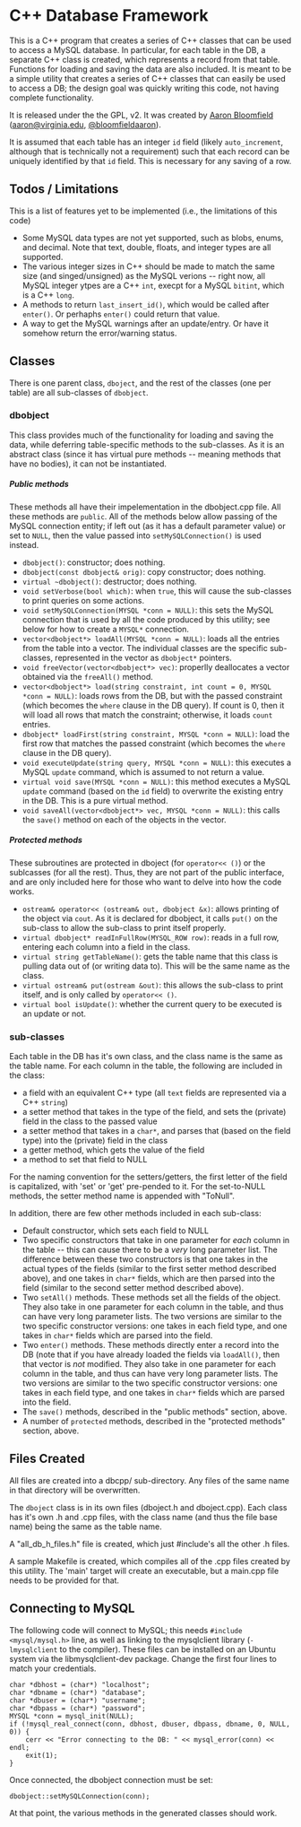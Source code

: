 C++ Database Framework
======================

This is a C++ program that creates a series of C++ classes that can be used to access a MySQL database.  In particular, for each table in the DB, a separate C++ class is created, which represents a record from that table.  Functions for loading and saving the data are also included.  It is meant to be a simple utility that creates a series of C++ classes that can easily be used to access a DB; the design goal was quickly writing this code, not having complete functionality.

It is released under the the GPL, v2.  It was created by [Aaron Bloomfield](http://www.cs.virginia.edu/~asb) ([aaron@virginia.edu](<mailto:aaron@virginia.edu>), [@bloomfieldaaron](http://twitter.com/bloomfieldaaron)).

It is assumed that each table has an integer `id` field (likely `auto_increment`, although that is technically not a requirement) such that each record can be uniquely identified by that `id` field.  This is necessary for any saving of a row.

Todos / Limitations
-------------------

This is a list of features yet to be implemented (i.e., the limitations of this code)

- Some MySQL data types are not yet supported, such as blobs, enums, and decimal.  Note that text, double, floats, and integer types are all supported.
- The various integer sizes in C++ should be made to match the same size (and singed/unsigned) as the MySQL verions -- right now, all MySQL integer ytpes are a C++ `int`, execpt for a MySQL `bitint`, which is a C++ `long`.
- A methods to return `last_insert_id()`, which would be called after `enter()`.  Or perhaphs `enter()` could return that value.
- A way to get the MySQL warnings after an update/entry.  Or have it somehow return the error/warning status.

Classes
-------

There is one parent class, `dboject`, and the rest of the classes (one per table) are all sub-classes of `dbobject`.

### dbobject ###

This class provides much of the functionality for loading and saving the data, while deferring table-specific methods to the sub-classes.  As it is an abstract class (since it has virtual pure methods -- meaning methods that have no bodies), it can not be instantiated.

##### Public methods #####

These methods all have their impelementation in the dbobject.cpp file.  All these methods are `public`.  All of the methods below allow passing of the MySQL connection entity; if left out (as it has a default parameter value) or set to `NULL`, then the value passed into `setMySQLConnection()` is used instead.

- `dbobject()`: constructor; does nothing.
- `dbobject(const dbobject& orig)`: copy constructor; does nothing.
- `virtual ~dbobject()`: destructor; does nothing.
- `void setVerbose(bool which)`: when `true`, this will cause the sub-classes to print queries on some actions.
- `void setMySQLConnection(MYSQL *conn = NULL)`: this sets the MySQL connection that is used by all the code produced by this utility; see below for how to create a `MYSQL*` connection.
- `vector<dbobject*> loadAll(MYSQL *conn = NULL)`: loads all the entries from the table into a vector.  The individual classes are the specific sub-classes, represented in the vector as `dbobject*` pointers.
- `void freeVector(vector<dbobject*> vec)`: properlly deallocates a vector obtained via the `freeAll()` method.
- `vector<dbobject*> load(string constraint, int count = 0, MYSQL *conn = NULL)`: loads rows from the DB, but with the passed constraint (which becomes the `where` clause in the DB query).  If count is 0, then it will load all rows that match the constraint; otherwise, it loads `count` entries.
- `dbobject* loadFirst(string constraint, MYSQL *conn = NULL)`: load the first row that matches the passed constraint (which becomes the `where` clause in the DB query).
- `void executeUpdate(string query, MYSQL *conn = NULL)`: this executes a MySQL `update` command, which is assumed to not return a value.
- `virtual void save(MYSQL *conn = NULL)`: this method executes a MySQL `update` command (based on the `id` field) to overwrite the existing entry in the DB.  This is a pure virtual method.
- `void saveAll(vector<dbobject*> vec, MYSQL *conn = NULL)`: this calls the `save()` method on each of the objects in the vector.


##### Protected methods #####

These subroutines are protected in dboject (for `operator<< ()`) or the sublcasses (for all the rest).  Thus, they are not part of the public interface, and are only included here for those who want to delve into how the code works.

- `ostream& operator<< (ostream& out, dbobject &x)`: allows printing of the object via `cout`.  As it is declared for dbobject, it calls `put()` on the sub-class to allow the sub-class to print itself properly.
- `virtual dbobject* readInFullRow(MYSQL_ROW row)`: reads in a full row, entering each column into a field in the class.
- `virtual string getTableName()`: gets the table name that this class is pulling data out of (or writing data to).  This will be the same name as the class.
- `virtual ostream& put(ostream &out)`: this allows the sub-class to print itself, and is only called by `operator<< ()`.
- `virtual bool isUpdate()`: whether the current query to be executed is an update or not.

### sub-classes ###

Each table in the DB has it's own class, and the class name is the same as the table name.  For each column in the table, the following are included in the class:

- a field with an equivalent C++ type (all `text` fields are represented via a C++ `string`)
- a setter method that takes in the type of the field, and sets the (private) field in the class to the passed value
- a setter method that takes in a `char*`, and parses that (based on the field type) into the (private) field in the class
- a getter method, which gets the value of the field
- a method to set that field to NULL

For the naming convention for the setters/getters, the first letter of the field is capitalized, with 'set' or 'get' pre-pended to it.  For the set-to-NULL methods, the setter method name is appended with "ToNull".

In addition, there are few other methods included in each sub-class:

- Default constructor, which sets each field to NULL
- Two specific constructors that take in one parameter for *each* column in the table -- this can cause there to be a *very* long parameter list.  The difference between these two constructors is that one takes in the actual types of the fields (similar to the first setter method described above), and one takes in `char*` fields, which are then parsed into the field (similar to the second setter method described above).
- Two `setAll()` methods.  These methods set all the fields of the object.  They also take in one parameter for each column in the table, and thus can have very long parameter lists.  The two versions are similar to the two specific constructor versions: one takes in each field type, and one takes in `char*` fields which are parsed into the field.
- Two `enter()` methods.  These methods directly enter a record into the DB (note that if you have already loaded the fields via `loadAll()`, then that vector is *not* modified.  They also take in one parameter for each column in the table, and thus can have very long parameter lists.  The two versions are similar to the two specific constructor versions: one takes in each field type, and one takes in `char*` fields which are parsed into the field.
- The `save()` methods, described in the "public methods" section, above.
- A number of `protected` methods, described in the "protected methods" section, above.


Files Created
-------------

All files are created into a dbcpp/ sub-directory.  Any files of the same name in that directory will be overwritten.

The `dboject` class is in its own files (dboject.h and dboject.cpp).  Each class has it's own .h and .cpp files, with the class name (and thus the file base name) being the same as the table name.

A "all\_db\_h\_files.h" file is created, which just \#include's all the other .h files.

A sample Makefile is created, which compiles all of the .cpp files created by this utility.  The 'main' target will create an executable, but a main.cpp file needs to be provided for that.

Connecting to MySQL
-------------------

The following code will connect to MySQL; this needs `#include <mysql/mysql.h>` line, as well as linking to the mysqlclient library (`-lmysqlclient` to the compiler).  These files can be installed on an Ubuntu system via the libmysqlclient-dev package.  Change the first four lines to match your credentials.


```
char *dbhost = (char*) "localhost";
char *dbname = (char*) "database";
char *dbuser = (char*) "username";
char *dbpass = (char*) "password";
MYSQL *conn = mysql_init(NULL);
if (!mysql_real_connect(conn, dbhost, dbuser, dbpass, dbname, 0, NULL, 0)) {
    cerr << "Error connecting to the DB: " << mysql_error(conn) << endl;
    exit(1);
}
```

Once connected, the dbobject connection must be set:

```
dbobject::setMySQLConnection(conn);
```

At that point, the various methods in the generated classes should work.
